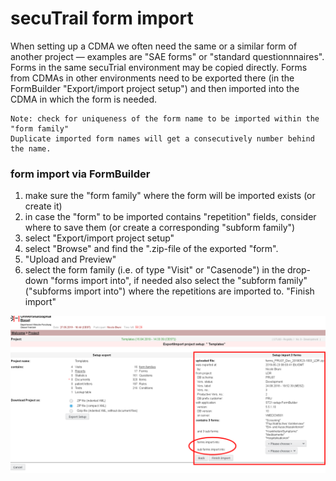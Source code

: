 # secuTrail form import

When setting up a CDMA we often need the same or a similar form of another project — examples are "SAE forms" or "standard questionnnaires". Forms in the same secuTrial environment may be copied directly. Forms from CDMAs in other environments need to be exported there (in the FormBuilder "Export/import project setup") and then imported into the CDMA in which the form is needed.

```
Note: check for uniqueness of the form name to be imported within the "form family"
Duplicate imported form names will get a consecutively number behind the name.
```

### form import via FormBuilder
1. make sure the "form family" where the form will be imported exists (or create it)
2. in case the "form" to be imported contains "repetition" fields, consider where to save them (or create a corresponding "subform family")
1. select "Export/import project setup"
2. select "Browse" and find the ".zip-file of the exported "form".
3. "Upload and Preview"
4. select the form family (i.e. of type "Visit" or "Casenode") in the drop-down "forms import into", if needed also select the "subform family" ("subforms import into") where the repetitions are imported to.
"Finish import"

![importform](fig/import_form.png)
